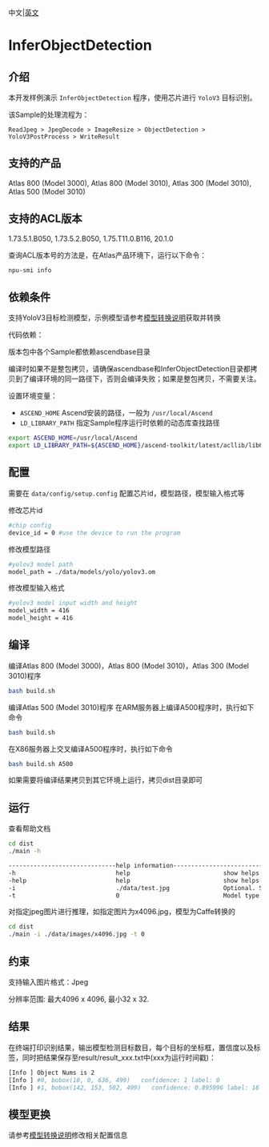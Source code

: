 中文|[英文](README.md)
# InferObjectDetection

## 介绍

本开发样例演示 `InferObjectDetection` 程序，使用芯片进行 `YoloV3` 目标识别。

该Sample的处理流程为：

```
ReadJpeg > JpegDecode > ImageResize > ObjectDetection > YoloV3PostProcess > WriteResult
```

## 支持的产品

Atlas 800 (Model 3000), Atlas 800 (Model 3010), Atlas 300 (Model 3010), Atlas 500 (Model 3010)

## 支持的ACL版本

1.73.5.1.B050, 1.73.5.2.B050, 1.75.T11.0.B116, 20.1.0

查询ACL版本号的方法是，在Atlas产品环境下，运行以下命令：
```bash
npu-smi info
```

## 依赖条件

支持YoloV3目标检测模型，示例模型请参考[模型转换说明](data/models/README.zh.md)获取并转换

代码依赖：

版本包中各个Sample都依赖ascendbase目录

编译时如果不是整包拷贝，请确保ascendbase和InferObjectDetection目录都拷贝到了编译环境的同一路径下，否则会编译失败；如果是整包拷贝，不需要关注。

设置环境变量：
*  `ASCEND_HOME`      Ascend安装的路径，一般为 `/usr/local/Ascend`
*  `LD_LIBRARY_PATH`  指定Sample程序运行时依赖的动态库查找路径

```bash
export ASCEND_HOME=/usr/local/Ascend
export LD_LIBRARY_PATH=${ASCEND_HOME}/ascend-toolkit/latest/acllib/lib64:$LD_LIBRARY_PATH
```

## 配置

需要在 `data/config/setup.config` 配置芯片id，模型路径，模型输入格式等

修改芯片id
```bash
#chip config
device_id = 0 #use the device to run the program
```
修改模型路径
```bash
#yolov3 model path
model_path = ./data/models/yolo/yolov3.om
```
修改模型输入格式
```bash
#yolov3 model input width and height
model_width = 416
model_height = 416
```

## 编译

编译Atlas 800 (Model 3000)，Atlas 800 (Model 3010)，Atlas 300 (Model 3010)程序
```bash
bash build.sh
```

编译Atlas 500 (Model 3010)程序
在ARM服务器上编译A500程序时，执行如下命令
```bash
bash build.sh
```

在X86服务器上交叉编译A500程序时，执行如下命令
```bash
bash build.sh A500
```

如果需要将编译结果拷贝到其它环境上运行，拷贝dist目录即可

## 运行

查看帮助文档
```bash
cd dist
./main -h

------------------------------help information------------------------------
-h                            help                          show helps
-help                         help                          show helps
-i                            ./data/test.jpg               Optional. Specify the input image, default: ./data/test.jpg
-t                            0                             Model type. 0: YoloV3 Caffe, 1: YoloV3 Tensorflow
```

对指定jpeg图片进行推理，如指定图片为x4096.jpg，模型为Caffe转换的
```bash
cd dist
./main -i ./data/images/x4096.jpg -t 0
```

## 约束

支持输入图片格式：Jpeg

分辨率范围: 最大4096 x 4096, 最小32 x 32.

## 结果

在终端打印识别结果，输出模型检测目标数目，每个目标的坐标框，置信度以及标签，同时把结果保存至result/result_xxx.txt中(xxx为运行时间戳)：
```bash
[Info ] Object Nums is 2
[Info ] #0, bobox(18, 0, 636, 499)   confidence: 1 label: 0
[Info ] #1, bobox(142, 153, 502, 499)   confidence: 0.895996 label: 16
```

## 模型更换

请参考[模型转换说明](data/models/README.zh.md)修改相关配置信息

